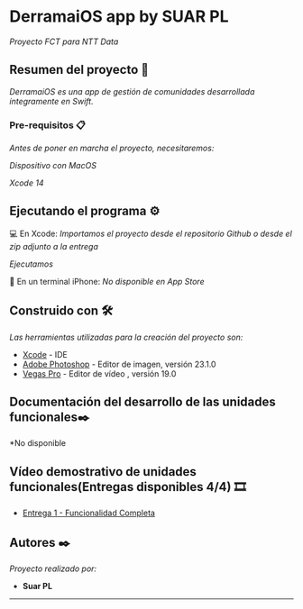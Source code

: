 # DerramaiOS app by SUAR PL

_Proyecto FCT para NTT Data_

## Resumen del proyecto 🚀

_DerramaiOS es una app de gestión de comunidades desarrollada íntegramente en Swift._

### Pre-requisitos 📋

_Antes de poner en marcha el proyecto, necesitaremos:_

_Dispositivo con MacOS_

_Xcode 14_


## Ejecutando el programa ⚙️
:computer: En Xcode:
_Importamos el proyecto desde el repositorio Github o desde el zip adjunto a la entrega_

_Ejecutamos_

:iphone: En un terminal iPhone:
_No disponible en App Store_



## Construido con 🛠️

_Las herramientas utilizadas para la creación del proyecto son:_

* [Xcode](https://apps.apple.com/es/app/xcode/id497799835?mt=12) - IDE 
* [Adobe Photoshop](https://www.adobe.com/es/creativecloud/plans.html?plan=individual&filter=all&promoid=PYPVPZQK&mv=other) - Editor de imagen, versión 23.1.0
* [Vegas Pro](https://www.vegascreativesoftware.com/es/vegas-pro/) - Editor de vídeo , versión 19.0

## Documentación del desarrollo de las unidades funcionales✒️

*No disponible

## Vídeo demostrativo de unidades funcionales(Entregas disponibles 4/4) 🎞️

* [Entrega 1 - Funcionalidad Completa](https://youtu.be/9T67gxVBC5Y)

## Autores ✒️

_Proyecto realizado por:_

* **Suar PL**



---
